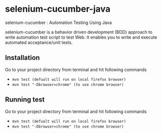 selenium-cucumber-java
=================

selenium-cucumber : Automation Testing Using Java

selenium-cucumber is a behavior driven development (BDD) approach to write automation test script to test Web.
It enables you to write and execute automated acceptance/unit tests.

Installation
--------------

Go to your project directory from terminal and hit following commands
* `mvn test (defualt will run on local firefox browser)`
* `mvn test "-Dbrowser=chrome" (to use chrome browser)`

Running test
--------------

Go to your project directory from terminal and hit following commands
* `mvn test (defualt will run on local firefox browser)`
* `mvn test "-Dbrowser=chrome" (to use chrome browser)`
